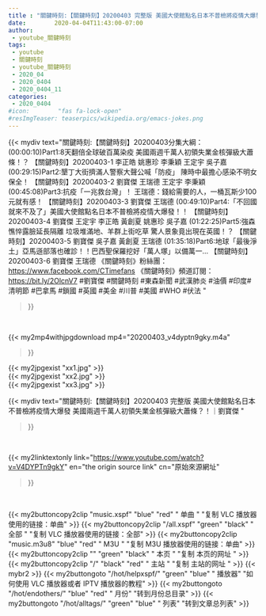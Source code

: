 ```yaml
---
title : "關鍵時刻:【關鍵時刻】20200403 完整版 美國大使館點名日本不普檢將疫情大爆發 美國兩週千萬人初領失業金核彈級大蕭條？！｜劉寶傑 "
date:        2020-04-04T11:43:00-07:00
author:
 - youtube_關鍵時刻
tags:
 - youtube
 - 關鍵時刻
 - youtube_關鍵時刻
 - 2020_04
 - 2020_0404
 - 2020_0404_11
categories:
 - 2020_0404
#icon:        "fas fa-lock-open"
#resImgTeaser: teaserpics/wikipedia.org/emacs-jokes.png
---
```







{{< mydiv text="關鍵時刻:【關鍵時刻】20200403分集大綱：  (00:00:10)Part1:8天翻倍全球破百萬染疫 美國兩週千萬人初領失業金核彈級大蕭條！？ 【關鍵時刻】20200403-1 李正皓 姚惠珍 李秉穎 王定宇 吳子嘉  (00:29:15)Part2:墾丁大街擠滿人警察大聲公喊「防疫」 陳時中最擔心感染不明女保全！ 【關鍵時刻】20200403-2 劉寶傑 王瑞德 王定宇 李秉穎  (00:45:08)Part3:抗疫「一兆救台灣」！ 王瑞德：錢給需要的人，一桶瓦斯少100元就有感！ 【關鍵時刻】20200403-3 劉寶傑 王瑞德  (00:49:10)Part4:「不回國就來不及了」美國大使館點名日本不普檢將疫情大爆發！！ 【關鍵時刻】20200403-4 劉寶傑 王定宇 李正皓 黃創夏 姚惠珍 吳子嘉  (01:22:25)Part5:強森憔悴露臉延長隔離 垃圾堆滿地、羊群上街吃草 驚人景象竟出現在英國！？ 【關鍵時刻】20200403-5 劉寶傑 吳子嘉 黃創夏 王瑞德  (01:35:18)Part6:地球「最後淨土」亞馬遜部落也確診！！巴西聖保羅挖好「萬人塚」以備萬一… 【關鍵時刻】20200403-6 劉寶傑 王瑞德  《關鍵時刻》粉絲團：https://www.facebook.com/CTimefans 《關鍵時刻》頻道訂閱：https://bit.ly/2OlcnV7  #劉寶傑 #關鍵時刻 #東森新聞 #武漢肺炎 #油價 #印度#清明節 #巴拿馬 #鎖國 #英國 #美金 #川普 #美國 #WHO #伏法 "
>}}
<br>


{{< my2mp4withjpgdownload mp4="20200403_v4dyptn9gky.m4a"
>}}

{{< my2jpgexist "xx1.jpg" >}}<br>
{{< my2jpgexist "xx2.jpg" >}}<br>
{{< my2jpgexist "xx3.jpg" >}}<br>



{{< mydiv text="關鍵時刻:【關鍵時刻】20200403 完整版 美國大使館點名日本不普檢將疫情大爆發 美國兩週千萬人初領失業金核彈級大蕭條？！｜劉寶傑 "
>}}
<br>

{{< my2linktextonly link="https://www.youtube.com/watch?v=V4DYPTn9gkY"
en="the origin source link" cn="原始來源網址"
>}}


<br>


{{< my2buttoncopy2clip "music.xspf"        "blue"   "red"    " 单曲 "  "复制 VLC 播放器使用的链接：单曲" >}} {{< my2buttoncopy2clip "/all.xspf"         "green"  "black"  " 全部 "  "复制 VLC 播放器使用的链接：全部" >}} {{< my2buttoncopy2clip "music.m3u8"        "blue"   "red"    " M3U  "    "复制 M3U 播放器使用的链接：单曲" >}} {{< my2buttoncopy2clip ""                  "green"  "black"  " 本页 "    "复制 本页的网址 " >}} {{< my2buttoncopy2clip "/"                 "black"  "red"    " 主站 "    "复制 主站的网址 " >}} {{< mybr2 >}} {{< my2buttongoto      "/hot/helpxspf/"    "green"  "blue"   " 播放器" "如何使用 VLC 播放器或者 IPTV 播放器的教程" >}} {{< my2buttongoto      "/hot/endothers/"   "blue"   "red"    " 月份"   "转到月份总目录" >}} {{< my2buttongoto      "/hot/alltags/"     "green"  "blue"   " 列表"   "转到文章总列表" >}} 
